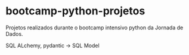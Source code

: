 # bootcamp-python-projetos
Projetos realizados durante o bootcamp intensivo python da Jornada de Dados.


SQL ALchemy, pydantic -> SQL Model
